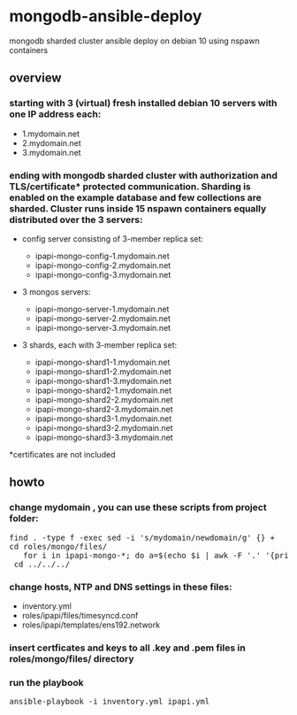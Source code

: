 # mongodb-ansible-deploy
mongodb sharded cluster ansible deploy on debian 10 using nspawn containers

## overview

### starting with 3 (virtual) fresh installed debian 10 servers with one IP address each:
- 1.mydomain.net
- 2.mydomain.net
- 3.mydomain.net

### ending with mongodb sharded cluster with authorization and TLS/certificate* protected communication. Sharding is enabled on the example database and few collections are sharded. Cluster runs inside 15 nspawn containers equally distributed over the 3 servers:

- config server consisting of 3-member replica set:
  - ipapi-mongo-config-1.mydomain.net
  - ipapi-mongo-config-2.mydomain.net
  - ipapi-mongo-config-3.mydomain.net

- 3 mongos servers:
  - ipapi-mongo-server-1.mydomain.net
  - ipapi-mongo-server-2.mydomain.net
  - ipapi-mongo-server-3.mydomain.net

- 3 shards, each with 3-member replica set:
  - ipapi-mongo-shard1-1.mydomain.net
  - ipapi-mongo-shard1-2.mydomain.net
  - ipapi-mongo-shard1-3.mydomain.net
  - ipapi-mongo-shard2-1.mydomain.net
  - ipapi-mongo-shard2-2.mydomain.net
  - ipapi-mongo-shard2-3.mydomain.net
  - ipapi-mongo-shard3-1.mydomain.net
  - ipapi-mongo-shard3-2.mydomain.net
  - ipapi-mongo-shard3-3.mydomain.net


*certificates are not included


## howto

### change mydomain , you can use these scripts from project folder:
<pre>
find . -type f -exec sed -i 's/mydomain/newdomain/g' {} +
cd roles/mongo/files/
   for i in ipapi-mongo-*; do a=$(echo $i | awk -F '.' '{print $1}'); c=$(echo $i | awk -F '.' '{print $3}'); d=$(echo $i | awk -F '.' '{print $4}'); mv $i "$a.newdomain.$c.$d"; done
 cd ../../../
</pre>

### change hosts, NTP and DNS settings in these files:
- inventory.yml
- roles/ipapi/files/timesyncd.conf
- roles/ipapi/templates/ens192.network

### insert certficates and keys to all .key and .pem files in roles/mongo/files/ directory

### run the playbook
<pre>
ansible-playbook -i inventory.yml ipapi.yml
</pre>

